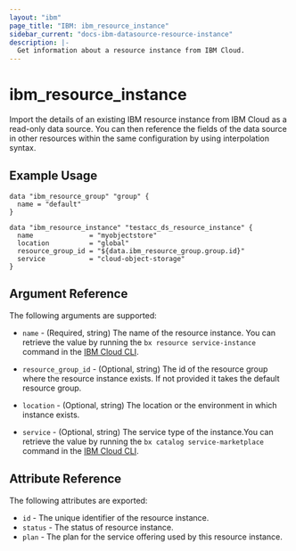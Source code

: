 ```yaml
---
layout: "ibm"
page_title: "IBM: ibm_resource_instance"
sidebar_current: "docs-ibm-datasource-resource-instance"
description: |-
  Get information about a resource instance from IBM Cloud.
---
```


# ibm\_resource_instance

Import the details of an existing IBM resource instance from IBM Cloud as a read-only data source. You can then reference the fields of the data source in other resources within the same configuration by using interpolation syntax.

## Example Usage

```hcl
data "ibm_resource_group" "group" {
  name = "default"
}

data "ibm_resource_instance" "testacc_ds_resource_instance" {
  name              = "myobjectstore"
  location          = "global"
  resource_group_id = "${data.ibm_resource_group.group.id}"
  service           = "cloud-object-storage"
}
```

## Argument Reference

The following arguments are supported:

* `name` - (Required, string) The name of the resource instance. You can retrieve the value by running the `bx resource service-instance` command in the [IBM Cloud CLI](https://console.bluemix.net/docs/cli/reference/bluemix_cli/get_started.html#getting-started).

* `resource_group_id` - (Optional, string) The id of the resource group where the resource instance exists. If not provided it takes the default resource group.

* `location` - (Optional, string) The location or the environment in which instance exists.

* `service` - (Optional, string) The service type of the instance.You can retrieve the value by running the `bx catalog service-marketplace` command in the [IBM Cloud CLI](https://console.bluemix.net/docs/cli/reference/bluemix_cli/get_started.html#getting-started).


## Attribute Reference

The following attributes are exported:

* `id` - The unique identifier of the resource instance.
* `status` - The status of resource instance.
* `plan` - The plan for the service offering used by this resource instance.
